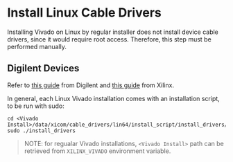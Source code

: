 # Install Linux Cable Drivers
Installing Vivado on Linux by regular installer does not install device cable drivers, since it would require root access. Therefore, this step must be performed manually.

## Digilent Devices
Refer to [this guide](https://digilent.com/reference/programmable-logic/guides/install-cable-drivers?srsltid=AfmBOooM1cKdqktUmDoPwlNzoN9zTsPGdju7_pBQfquQ5r9d5ZPqLZ8n) from Digilent and
[this guide](https://docs.amd.com/r/en-US/ug973-vivado-release-notes-install-license/Install-Cable-Drivers) from Xilinx.

In general, each Linux Vivado installation comes with an installation script, to be run with sudo:
```console
cd <Vivado Install>/data/xicom/cable_drivers/lin64/install_script/install_drivers/
sudo ./install_drivers
```
> NOTE: for regualar Vivado installations, `<Vivado Install>` path can be retrieved from `XILINX_VIVADO` environment variable.

